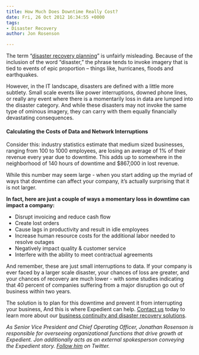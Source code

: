 ```yaml
---
title: How Much Does Downtime Really Cost?
date: Fri, 26 Oct 2012 16:34:55 +0000
tags:
- Disaster Recovery
author: Jon Rosenson

---
```

The term “[disaster recovery planning](https://www.expedient.com/services/managed-services/disaster-recovery/)” is unfairly misleading. Because of the inclusion of the word “disaster,” the phrase tends to invoke imagery that is tied to events of epic proportion – things like, hurricanes, floods and earthquakes. 

However, in the IT landscape, disasters are defined with a little more subtlety. Small scale events like power interruptions, downed phone lines, or really any event where there is a momentarily loss in data are lumped into the disaster category. And while these disasters may not invoke the same type of ominous imagery, they can carry with them equally financially devastating consequences.

#### Calculating the Costs of Data and Network Interruptions

Consider this: industry statistics estimate that medium sized businesses, ranging from 100 to 1000 employees, are losing an average of 1% of their revenue every year due to downtime. This adds up to somewhere in the neighborhood of 140 hours of downtime and $867,000 in lost revenue. 

While this number may seem large - when you start adding up the myriad of ways that downtime can affect your company, it’s actually surprising that it is not larger. 

**In fact, here are just a couple of ways a momentary loss in downtime can impact a company:**

* Disrupt invoicing and reduce cash flow
* Create lost orders
* Cause lags in productivity and result in idle employees
* Increase human resource costs for the additional labor needed to resolve outages
* Negatively impact quality & customer service
* Interfere with the ability to meet contractual agreements

And remember, these are just small interruptions to data. If your company is ever faced by a larger scale disaster, your chances of loss are greater, and your chances of recovery are much lower - with some studies indicating that 40 percent of companies suffering from a major disruption go out of business within two years. 

The solution is to plan for this downtime and prevent it from interrupting your business, And this is where Expedient can help. [Contact us](https://www.expedient.com/get-a-quote/) today to learn more about our [business continuity and disaster recovery solutions](https://www.expedient.com/services/managed-services/disaster-recovery/).

_As Senior Vice President and Chief Operating Officer, Jonathan Rosenson is responsible for overseeing organizational functions that drive growth at Expedient. Jon additionally acts as an external spokesperson conveying the Expedient story._ [_Follow him_](https://twitter.com/rosenson) _on Twitter._